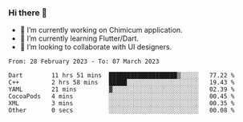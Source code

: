 ### Hi there 👋

<!--
**devcat37/devcat37** is a ✨ _special_ ✨ repository because its `README.md` (this file) appears on your GitHub profile.-->


- 🔭 I’m currently working on Chimicum application.
- 🌱 I’m currently learning Flutter/Dart.
- 👯 I’m looking to collaborate with UI designers.
<!-- - 🤔 I’m looking for help with ... -->

<!--START_SECTION:waka-->

```text
From: 28 February 2023 - To: 07 March 2023

Dart        11 hrs 51 mins  ███████████████████▒░░░░░   77.22 %
C++         2 hrs 58 mins   █████░░░░░░░░░░░░░░░░░░░░   19.43 %
YAML        21 mins         ▓░░░░░░░░░░░░░░░░░░░░░░░░   02.39 %
CocoaPods   4 mins          ░░░░░░░░░░░░░░░░░░░░░░░░░   00.45 %
XML         3 mins          ░░░░░░░░░░░░░░░░░░░░░░░░░   00.35 %
Other       0 secs          ░░░░░░░░░░░░░░░░░░░░░░░░░   00.08 %
```

<!--END_SECTION:waka-->
